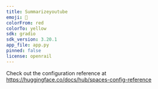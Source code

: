 ```yaml
---
title: Summarizeyoutube
emoji: 🦀
colorFrom: red
colorTo: yellow
sdk: gradio
sdk_version: 3.20.1
app_file: app.py
pinned: false
license: openrail
---
```


Check out the configuration reference at https://huggingface.co/docs/hub/spaces-config-reference
